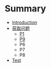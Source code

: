 # Summary

* [Introduction](README.md)
* [获取问题](获取问题.md)
    * [P1](p1.md)
    * [P9](p9.md)
    * P6
    * P7
    * P8
* [Test](test.md)

